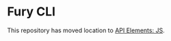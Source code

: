 # Fury CLI

This repository has moved location to [API Elements: JS](https://github.com/apiaryio/api-elements.js).

